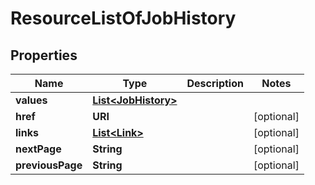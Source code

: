 

# ResourceListOfJobHistory


## Properties

Name | Type | Description | Notes
------------ | ------------- | ------------- | -------------
**values** | [**List&lt;JobHistory&gt;**](JobHistory.md) |  | 
**href** | **URI** |  |  [optional]
**links** | [**List&lt;Link&gt;**](Link.md) |  |  [optional]
**nextPage** | **String** |  |  [optional]
**previousPage** | **String** |  |  [optional]



